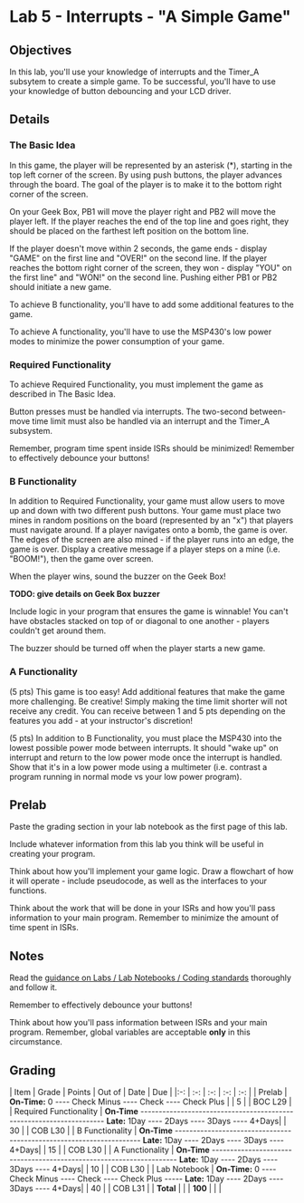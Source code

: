 # Lab 5 - Interrupts - "A Simple Game"

## Objectives

In this lab, you'll use your knowledge of interrupts and the Timer_A subsytem to create a simple game.  To be successful, you'll have to use your knowledge of button debouncing and your LCD driver.

## Details

### The Basic Idea

In this game, the player will be represented by an asterisk (*), starting in the top left corner of the screen.  By using push buttons, the player advances through the board.  The goal of the player is to make it to the bottom right corner of the screen.

On your Geek Box, PB1 will move the player right and PB2 will move the player left.  If the player reaches the end of the top line and goes right, they should be placed on the farthest left position on the bottom line.

If the player doesn't move within 2 seconds, the game ends - display "GAME" on the first line and "OVER!" on the second line.  If the player reaches the bottom right corner of the screen, they won - display "YOU" on the first line" and "WON!" on the second line.  Pushing either PB1 or PB2 should initiate a new game.

To achieve B functionality, you'll have to add some additional features to the game.

To achieve A functionality, you'll have to use the MSP430's low power modes to minimize the power consumption of your game.

### Required Functionality

To achieve Required Functionality, you must implement the game as described in The Basic Idea.

Button presses must be handled via interrupts.  The two-second between-move time limit must also be handled via an interrupt and the Timer_A subsystem.

Remember, program time spent inside ISRs should be minimized!  Remember to effectively debounce your buttons!

### B Functionality

In addition to Required Functionality, your game must allow users to move up and down with two different push buttons.  Your game must place two mines in random positions on the board (represented by an "x") that players must navigate around.  If a player navigates onto a bomb, the game is over.  The edges of the screen are also mined - if the player runs into an edge, the game is over.  Display a creative message if a player steps on a mine (i.e. "BOOM!"), then the game over screen.

When the player wins, sound the buzzer on the Geek Box!

**TODO: give details on Geek Box buzzer**

Include logic in your program that ensures the game is winnable!  You can't have obstacles stacked on top of or diagonal to one another - players couldn't get around them.

The buzzer should be turned off when the player starts a new game.

### A Functionality

(5 pts) This game is too easy!  Add additional features that make the game more challenging.  Be creative!  Simply making the time limit shorter will not receive any credit.  You can receive between 1 and 5 pts depending on the features you add - at your instructor's discretion!

(5 pts) In addition to B Functionality, you must place the MSP430 into the lowest possible power mode between interrupts.  It should "wake up" on interrupt and return to the low power mode once the interrupt is handled.  Show that it's in a low power mode using a multimeter (i.e. contrast a program running in normal mode vs your low power program).

## Prelab

Paste the grading section in your lab notebook as the first page of this lab.

Include whatever information from this lab you think will be useful in creating your program.

Think about how you'll implement your game logic.  Draw a flowchart of how it will operate - include pseudocode, as well as the interfaces to your functions.

Think about the work that will be done in your ISRs and how you'll pass information to your main program.  Remember to minimize the amount of time spent in ISRs. 

## Notes

Read the [guidance on Labs / Lab Notebooks / Coding standards](/admin/labs.html) thoroughly and follow it.

Remember to effectively debounce your buttons!

Think about how you'll pass information between ISRs and your main program.  Remember, global variables are acceptable **only** in this circumstance.

## Grading

| Item | Grade | Points | Out of | Date | Due |
|:-: | :-: | :-: | :-: | :-: |
| Prelab | **On-Time:** 0 ---- Check Minus ---- Check ---- Check Plus | | 5 | | BOC L29 |
| Required Functionality | **On-Time** -------------------------------------------------------------------- **Late:** 1Day ---- 2Days ---- 3Days ---- 4+Days| | 30 | | COB L30 |
| B Functionality | **On-Time** -------------------------------------------------------------------- **Late:** 1Day ---- 2Days ---- 3Days ---- 4+Days| | 15 | | COB L30 |
| A Functionality | **On-Time** -------------------------------------------------------------------- **Late:** 1Day ---- 2Days ---- 3Days ---- 4+Days| | 10 | | COB L30 |
| Lab Notebook | **On-Time:** 0 ---- Check Minus ---- Check ---- Check Plus ----- **Late:** 1Day ---- 2Days ---- 3Days ---- 4+Days| | 40 | | COB L31 |
| **Total** | | | **100** | | |
